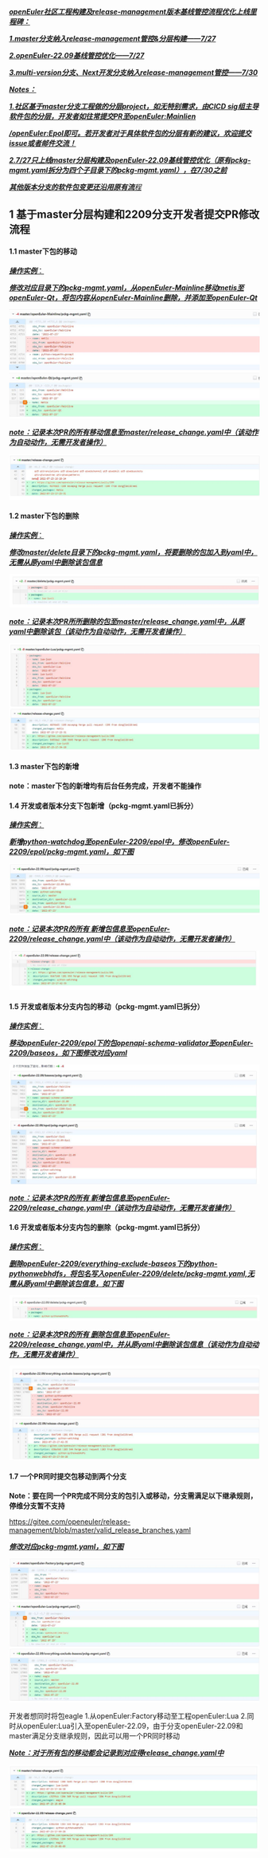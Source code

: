 <u>***openEuler社区工程构建及release-management版本基线管控流程优化上线里程碑：***</u>

<u>***1.master分支纳入release-management管控&分层构建——7/27***</u>

<u>***2.openEuler-22.09基线管控优化——7/27***</u>

<u>***3.multi-version分支、Next开发分支纳入release-management管控——7/30***</u>

<u>***Notes：***</u>

<u>***1.社区基于master分支工程做的分层project，如无特别需求，由CICD sig组主导软件包的分层，开发者如往常提交PR至openEuler:Mainlien***</u>

<u>***/openEuler:Epol即可。若开发者对于具体软件包的分层有新的建议，欢迎提交issue或者邮件交流！***</u>

<u>***2.7/27只上线master分层构建及openEuler-22.09基线管控优化（原有pckg-mgmt.yaml拆分为四个子目录下的pckg-mgmt.yaml），在7/30之前***</u>

<u>***其他版本分支的软件包变更还沿用原有流**程*</u>

## 1 基于master分层构建和2209分支开发者提交PR修改流程

#### 1.1 master下包的移动

<u>***操作实例***：</u>

***<u>修改对应目录下的pckg-mgmt.yaml，从openEuler-Mainline移动metis至openEuler-Qt，将包内容从openEuler-Mainline删除，并添加至openEuler-Qt</u>***

![0723maser_move](Pictures/0723maser_move.png)

***<u>note：记录本次PR的所有移动信息至master/release_change.yaml中（该动作为自动动作，无需开发者操作）</u>***

![0723master_move_record](Pictures/0723master_move_record.png)

#### 1.2 master下包的删除

<u>***操作实例***：</u>

***<u>修改master/delete目录下的pckg-mgmt.yaml，将要删除的包加入到yaml中，无需从原yaml中删除该包信息</u>***

![0723master_delete](Pictures/0723master_delete.png)

***<u>note：记录本次PR所所删除的包至master/release_change.yaml中，从原yaml中删除该包（该动作为自动动作，无需开发者操作）</u>***

![0723master_delete_record](Pictures/0723master_delete_record.png)

#### 1.3 master下包的新增

**note：master下包的新增均有后台任务完成，开发者不能操作**

#### 1.4 开发或者版本分支下包新增（pckg-mgmt.yaml已拆分）

<u>***操作实例***：</u>

***<u>新增python-watchdog至openEuler-2209/epol中，修改openEuler-2209/epol/pckg-mgmt.yaml，如下图</u>***

![0723_2209_add](Pictures/0723_2209_add.png)

***<u>note：记录本次PR的所有 新增包信息至openEuler-2209/release_change.yaml中（该动作为自动动作，无需开发者操作）</u>***

![0723_2209_add_record](Pictures/0723_2209_add_record.png)

#### 1.5 开发或者版本分支内包的移动（pckg-mgmt.yaml已拆分）

<u>***操作实例***：</u>

***<u>移动openEuler-2209/epol下的包openapi-schema-validator至openEuler-2209/baseos，如下图修改对应yaml</u>***

![internal_move_2209](Pictures/internal_move_2209.png)

***<u>note：记录本次PR的所有 新增包信息至openEuler-2209/release_change.yaml中（该动作为自动动作，无需开发者操作）</u>***

#### 1.6 开发或者版本分支内包的删除（pckg-mgmt.yaml已拆分）

<u>***操作实例***：</u>

***<u>删除openEuler-2209/everything-exclude-baseos下的python-pythonwebhdfs，将包名写入openEuler-2209/delete/pckg-mgmt.yaml,无需从原yaml中删除该包信息，如下图</u>***

![2209_delete](Pictures/2209_delete.png)

***<u>note：记录本次PR的所有 删除包信息至openEuler-2209/release_change.yaml中，并从原yaml中删除该包信息（该动作为自动动作，无需开发者操作）</u>***

![2209_delete_record](Pictures/2209_delete_record.png)

#### 1.7 一个PR同时提交包移动到两个分支

**Note：要在同一个PR完成不同分支的包引入或移动，分支需满足以下继承规则，停维分支暂不支持**

https://gitee.com/openeuler/release-management/blob/master/valid_release_branches.yaml

***<u>修改对应pckg-mgmt.yaml，如下图</u>***

![eagle_add](Pictures/eagle_add.png)

开发者想同时将包eagle 1.从openEuler:Factory移动至工程openEuler:Lua 2.同时从openEuler:Lua引入至openEuler-22.09，由于分支openEuler-22.09和master满足分支继承规则，因此可以用一个PR同时移动

***<u>Note：对于所有包的移动都会记录到对应得release_change.yaml中</u>***

![eagle](Pictures/eagle.png)